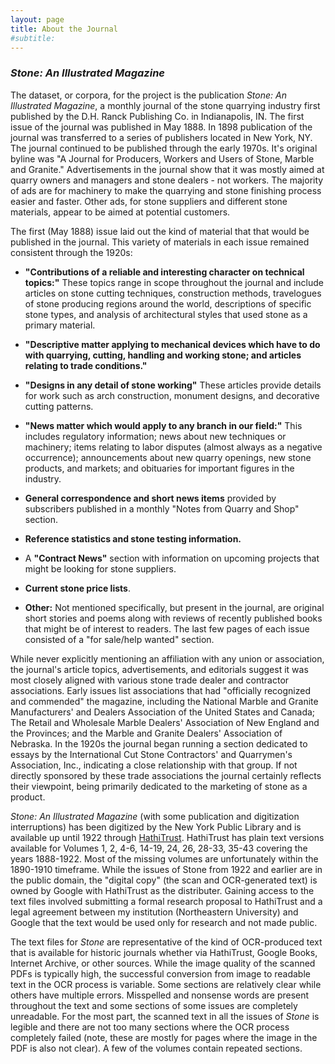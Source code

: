```yaml
---
layout: page
title: About the Journal
#subtitle: 
---
```


### *Stone: An Illustrated Magazine*

The dataset, or corpora, for the project is the publication *Stone: An Illustrated Magazine*, a monthly journal of the stone quarrying industry first published by the D.H. Ranck Publishing Co. in Indianapolis, IN. The first issue of the journal was published in May 1888. In 1898 publication of the journal was transferred to a series of publishers located in New York, NY. The journal continued to be published through the early 1970s. It's original byline was "A Journal for Producers, Workers and Users of Stone, Marble and Granite." Advertisements in the journal show that it was mostly aimed at quarry owners and managers and stone dealers - not workers. The majority of ads are for machinery to make the quarrying and stone finishing process easier and faster. Other ads, for stone suppliers and different stone materials, appear to be aimed at potential customers.

The first (May 1888) issue laid out the kind of material that that would be published in the journal. This variety of materials in each issue remained consistent through the 1920s:

- **"Contributions of a reliable and interesting character on technical topics:"** These topics range in scope throughout the journal and include articles on stone cutting techniques, construction methods, travelogues of stone producing regions around the world, descriptions of specific stone types, and analysis of architectural styles that used stone as a primary material.

- **"Descriptive matter applying to mechanical devices which have to do with quarrying, cutting, handling and working stone; and articles relating to trade conditions."**

- **"Designs in any detail of stone working"**
These articles provide details for work such as arch construction, monument designs, and decorative cutting patterns.

- **"News matter which would apply to any branch in our field:"** This includes regulatory information; news about new techniques or machinery; items relating to labor disputes (almost always as a negative occurrence); announcements about new quarry openings, new stone products, and markets; and obituaries for important figures in the industry.

- **General correspondence and short news items** provided by subscribers published in a monthly "Notes from Quarry and Shop" section.

- **Reference statistics and stone testing information.**

- A **"Contract News"** section with information on upcoming projects that might be looking for stone suppliers.

- **Current stone price lists**.

- **Other:** Not mentioned specifically, but present in the journal, are original short stories and poems along with reviews of recently published books that might be of interest to readers. The last few pages of each issue consisted of a "for sale/help wanted" section.

While never explicitly mentioning an affiliation with any union or association, the journal's article topics, advertisements, and editorials suggest it was most closely aligned with various stone trade dealer and contractor associations. Early issues list associations that had "officially recognized and commended" the magazine, including the National Marble and Granite Manufacturers' and Dealers Association of the United States and Canada; The Retail and Wholesale Marble Dealers' Association of New England and the Provinces; and the Marble and Granite Dealers' Association of Nebraska. In the 1920s the journal began running a section dedicated to essays by the International Cut Stone Contractors' and Quarrymen's Association, Inc., indicating a close relationship with that group. If not directly sponsored by these trade associations the journal certainly reflects their viewpoint, being primarily dedicated to the marketing of stone as a product.
 
*Stone: An Illustrated Magazine* (with some publication and digitization interruptions) has been digitized by the New York Public Library and is available up until 1922 through [HathiTrust](https://catalog.hathitrust.org/Record/008616079). HathiTrust has plain text versions available for Volumes 1, 2, 4-6, 14-19, 24, 26, 28-33, 35-43 covering the years 1888-1922. Most of the missing volumes are unfortunately within the 1890-1910 timeframe. While the issues of Stone from 1922 and earlier are in the public domain, the "digital copy" (the scan and OCR-generated text) is owned by Google with HathiTrust as the distributer. Gaining access to the text files involved submitting a formal research proposal to HathiTrust and a legal agreement between my institution (Northeastern University) and Google that the text would be used only for research and not made public.
 
The text files for *Stone* are representative of the kind of OCR-produced text that is available for historic journals whether via HathiTrust, Google Books, Internet Archive, or other sources.  While the image quality of the scanned PDFs is typically high, the successful conversion from image to readable text in the OCR process is variable. Some sections are relatively clear while others have multiple errors. Misspelled and nonsense words are present throughout the text and some sections of some issues are completely unreadable. For the most part, the scanned text in all the issues of *Stone* is legible and there are not too many sections where the OCR process completely failed (note, these are mostly for pages where the image in the PDF is also not clear). A few of the volumes contain repeated sections.

